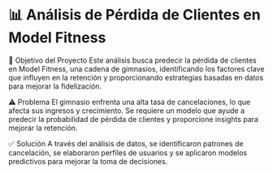 # 📊 Análisis de Pérdida de Clientes en Model Fitness

📌 Objetivo del Proyecto
Este análisis busca predecir la pérdida de clientes en Model Fitness, una cadena de gimnasios, identificando los factores clave que influyen en la retención y proporcionando estrategias basadas en datos para mejorar la fidelización.

⚠️ Problema
El gimnasio enfrenta una alta tasa de cancelaciones, lo que afecta sus ingresos y crecimiento. Se requiere un modelo que ayude a predecir la probabilidad de pérdida de clientes y proporcione insights para mejorar la retención.

✅ Solución
A través del análisis de datos, se identificaron patrones de cancelación, se elaboraron perfiles de usuarios y se aplicaron modelos predictivos para mejorar la toma de decisiones.


